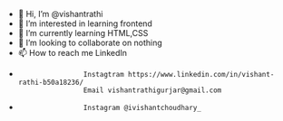 - 👋 Hi, I’m @vishantrathi
- 👀 I’m interested in learning frontend
- 🌱 I’m currently learning HTML,CSS
- 💞️ I’m looking to collaborate on nothing
- 📫 How to reach me LinkedIn
-                     Instagtram https://www.linkedin.com/in/vishant-rathi-b50a18236/
                      Email vishantrathigurjar@gmail.com
-                     Instagram @ivishantchoudhary_

<!---
vishantrathi/vishantrathi is a ✨ special ✨ repository because its `README.md` (this file) appears on your GitHub profile.
You can click the Preview link to take a look at your changes.
--->

